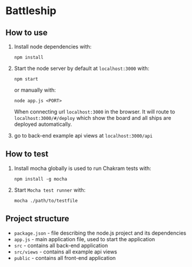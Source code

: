 # Battleship

## How to use
1. Install node dependencies with:

    ```
    npm install
    ```
2. Start the node server by default at ```localhost:3000``` with:

    ```
    npm start
    ```
    or manually with:
    ```
    node app.js <PORT>
    ```
   When connecting url ```localhost:3000``` in the browser. 
   It will route to ```localhost:3000/#/deploy``` which show the board and all ships are deployed automatically. 

3. go to back-end example api views at ```localhost:3000/api```

## How to test
1. Install mocha globally is used to run Chakram tests with:

    ```
    npm install -g mocha
    ```
2. Start ```Mocha test runner``` with:
    
    ```
    mocha ./path/to/testfile
    ```

## Project structure
- ```package.json``` - file describing the node.js project and its dependencies
- ```app.js``` - main application file, used to start the application
- ```src``` - contains all back-end application
- ```src/views``` - contains all example api views
- ```public``` - contains all front-end application
